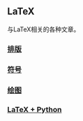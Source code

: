 ## LaTeX

与LaTeX相关的各种文章。

### [排版](page_layout.md)

### [符号](symbol.md)

### [绘图](drawing.md)

### [LaTeX + Python](latex_python.md)